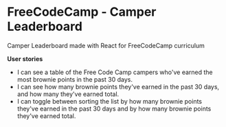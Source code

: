 # FreeCodeCamp - Camper Leaderboard

Camper Leaderboard made with React for FreeCodeCamp curriculum

<strong>User stories</strong>

<ul>
  <li> I can see a table of the Free Code Camp campers who've earned the most brownie points in the past 30 days.
  <li> I can see how many brownie points they've earned in the past 30 days, and how many they've earned total.
  <li> I can toggle between sorting the list by how many brownie points they've earned in the past 30 days and by how many brownie points they've earned total.
</ul>
